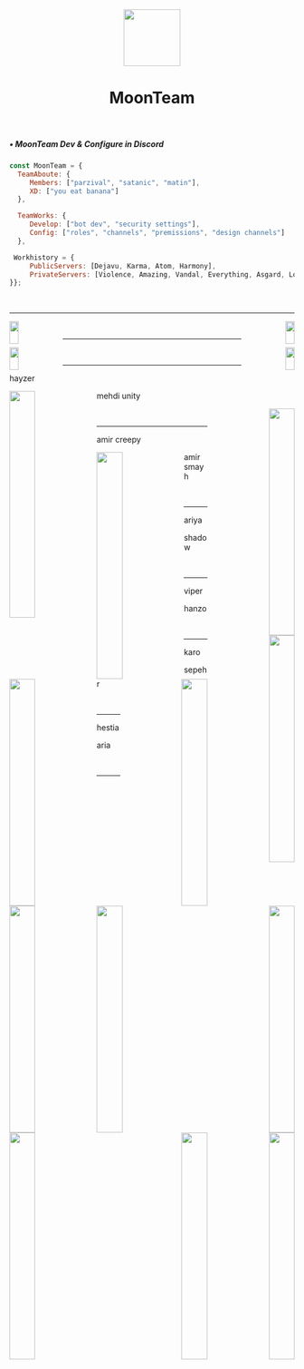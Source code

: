 
<div align="center">
<img src="https://cdn.discordapp.com/attachments/862717041152229426/982772600109420554/moon.png" align="center" height="100" width="100" /></br>
<h1>MoonTeam</h1>
</div></br>


<div align="left">
  <h5>• MoonTeam Dev & Configure in Discord</h5>
  
  ```js
  const MoonTeam = {
    TeamAboute: {
       Members: ["parzival", "satanic", "matin"],
       XD: ["you eat banana"]
    },
  
    TeamWorks: {
       Develop: ["bot dev", "security settings"],
       Config: ["roles", "channels", "premissions", "design channels"]
    },
  
   Workhistory = {
       PublicServers: [Dejavu, Karma, Atom, Harmony],
       PrivateServers: [Violence, Amazing, Vandal, Everything, Asgard, Lollipop]
  }};
  
  ```
</div></br>


----

<div align="left">
<a href="https://discord.gg/kEKgyTjHvN"><img src="https://user-images.githubusercontent.com/106273190/206874721-44867a9e-15fd-4988-b44c-ea16f2583234.png" align="left" height="40" style="width: 18%" ><a/></div>
  

<div align="right">
<a href="mailto:abolparzival@gmail.com"><img src="https://user-images.githubusercontent.com/106273190/206874991-1ac849d0-178d-4e89-9b16-5339715159f3.png" align="right" height="40" style="width: 18%" ></a></div>
<br/>

----
  
<div align="left">
<a href="https://discord.gg/kEKgyTjHvN"><img src="https://user-images.githubusercontent.com/106273190/206874742-b4fe05be-dffc-482d-a6ae-3b2f6af6c0ae.png" align="left" height="40" style="width: 18%" ><a/></div>
  


<div align="right">
<a href="mailto:abolparzival@gmail.com"><img src="https://user-images.githubusercontent.com/106273190/206874746-277a0f88-ca19-4b16-ab58-21b590e813f2.png" align="right" height="40" style="width: 18%" ></a></div>
<br/>

----

hayzer<div align="left">
<a href="https://discord.gg/kEKgyTjHvN"><img src="https://user-images.githubusercontent.com/106273190/206875316-947481f2-3388-46a8-957d-d3ac66051a3b.png" align="left" height="400" style="width: 30%" ><a/></div>



mehdi unity<div align="right">
<a href="mailto:abolparzival@gmail.com"><img src="" align="right" height="400" style="width: 30%" ></a></div>
<br/>

----
  
amir creepy<div align="left">
<a href="https://discord.gg/kEKgyTjHvN"><img src="https://user-images.githubusercontent.com/106273190/206875385-36bf7c0a-76b1-46dc-af75-a1813993d012.png" align="left" height="400" style="width: 30%" ><a/></div>



amir smayh<div align="right">
<a href="mailto:abolparzival@gmail.com"><img src="" align="right" height="400" style="width: 30%" ></a></div>
<br/>

----

ariya<div align="left">
<a href="https://discord.gg/kEKgyTjHvN"><img src="https://user-images.githubusercontent.com/106273190/206875346-8e0ddf26-00a9-4bdf-8e2a-f3c5891c290a.png" align="left" height="400" style="width: 30%" ><a/></div>



shadow<div align="right">
<a href="mailto:abolparzival@gmail.com"><img src="https://user-images.githubusercontent.com/106273190/206874827-83ca5951-3c3c-43bd-aaa0-b6576dc39eb0.png" align="right" height="400" style="width: 30%" ></a></div>
<br/>

  ----

viper<div align="left">
<a href="https://discord.gg/kEKgyTjHvN"><img src="https://user-images.githubusercontent.com/106273190/206875360-09c882c2-48a0-4f86-901a-e6beff851c55.png" align="left" height="400" style="width: 30%" ><a/></div>



hanzo<div align="right">
<a href="mailto:abolparzival@gmail.com"><img src="" align="right" height="400" style="width: 30%" ></a></div>
<br/>
  
  ----

karo<div align="left">
<a href="https://discord.gg/kEKgyTjHvN"><img src="https://user-images.githubusercontent.com/106273190/206875300-782a7d44-6ac4-46ae-a023-efb01cd422cc.png" align="left" height="400" style="width: 30%" ><a/></div>
  


sepehr<div align="right">
<a href="mailto:abolparzival@gmail.com"><img src="https://user-images.githubusercontent.com/106273190/206875216-2c60955d-da5b-4cb9-8ddf-499940297106.png" align="right" height="400" style="width: 30%" ></a></div>
<br/>

  ----

  
hestia<div align="left">
<a href="https://discord.gg/kEKgyTjHvN"><img src="" align="left" height="400" style="width: 30%" ><a/></div>


aria<div align="right">
<a href="mailto:abolparzival@gmail.com"><img src=" https://user-images.githubusercontent.com/106273190/206875370-390b8826-4eda-4df6-85cf-078e8d445ed9.png" align="right" height="400" style="width: 30%" ></a></div>
<br/>

  ----
